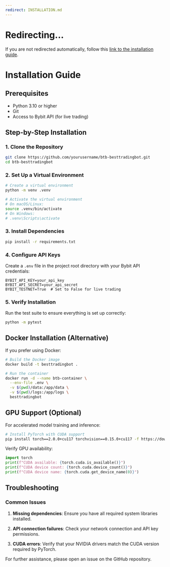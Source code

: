 ```yaml
---
redirect: INSTALLATION.md
---
```


# Redirecting...

If you are not redirected automatically, follow this [link to the installation guide](INSTALLATION.md).

# Installation Guide

## Prerequisites

- Python 3.10 or higher
- Git
- Access to Bybit API (for live trading)

## Step-by-Step Installation

### 1. Clone the Repository

```bash
git clone https://github.com/yourusername/btb-besttradingbot.git
cd btb-besttradingbot
```

### 2. Set Up a Virtual Environment

```bash
# Create a virtual environment
python -m venv .venv

# Activate the virtual environment
# On macOS/Linux:
source .venv/bin/activate
# On Windows:
# .venv\Scripts\activate
```

### 3. Install Dependencies

```bash
pip install -r requirements.txt
```

### 4. Configure API Keys

Create a `.env` file in the project root directory with your Bybit API credentials:

```
BYBIT_API_KEY=your_api_key
BYBIT_API_SECRET=your_api_secret
BYBIT_TESTNET=True  # Set to False for live trading
```

### 5. Verify Installation

Run the test suite to ensure everything is set up correctly:

```bash
python -m pytest
```

## Docker Installation (Alternative)

If you prefer using Docker:

```bash
# Build the Docker image
docker build -t besttradingbot .

# Run the container
docker run -d --name btb-container \
  --env-file .env \
  -v $(pwd)/data:/app/data \
  -v $(pwd)/logs:/app/logs \
  besttradingbot
```

## GPU Support (Optional)

For accelerated model training and inference:

```bash
# Install PyTorch with CUDA support
pip install torch==2.0.0+cu117 torchvision==0.15.0+cu117 -f https://download.pytorch.org/whl/cu117/torch_stable.html
```

Verify GPU availability:

```python
import torch
print(f"CUDA available: {torch.cuda.is_available()}")
print(f"CUDA device count: {torch.cuda.device_count()}")
print(f"CUDA device name: {torch.cuda.get_device_name(0)}")
```

## Troubleshooting

### Common Issues

1. **Missing dependencies**: Ensure you have all required system libraries installed.

2. **API connection failures**: Check your network connection and API key permissions.

3. **CUDA errors**: Verify that your NVIDIA drivers match the CUDA version required by PyTorch.

For further assistance, please open an issue on the GitHub repository.